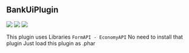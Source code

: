 ## BankUiPlugin

[![](https://poggit.pmmp.io/shield.state/BankUiPlugin)](https://poggit.pmmp.io/p/BankUiPlugin) [![](https://poggit.pmmp.io/shield.api/BankUiPlugin)](https://poggit.pmmp.io/p/MailPlugin) [![](https://poggit.pmmp.io/shield.dl.total/BankUiPluginPlugin)](https://poggit.pmmp.io/p/BankUiPlugin)

This plugin uses Libraries `FormAPI - EconomyAPI` No need to install that plugin
Just load this plugin as .phar